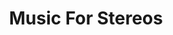 ---
ee_id: '4196'
site: '1'
type: '2'
url: 2010-025-music-for-stereos
title: Music For Stereos
year: '2010'
display_year: '2010'
medium: Performance for home electronics and found Audio CDs
dims:
pitch:
ps:
live_url:
related: "[4240] [2013-197-since-u-been-gone-music-for-stereos] 2013-197 Since U Been
  Gone / Music For Stereos"
youtube:
related_code:
imgs: MusicForStereos-2010-025-performance-chicago-9-database-TR.jpg,MusicForStereos-2010-025-performance-chicago-12-database-TR.jpg,music-for-stereos-2010-025-performance-berlin-1-database-VJ.jpg,MusicForStereos-2010-025-performance-chicago-5-database-TR.jpg,MusicForStereos-2010-025-performance-chicago-13-database-TR.jpg
subheading:
download:
add_credit:
add_credits:
commission:
layout: things-i-made
---